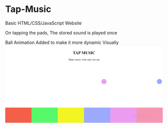 # Tap-Music
Basic HTML/CSS/JavaScript Website

On tapping the pads, The stored sound is played once

Ball Animation Added to make it more dynamic Visually
<img src="https://github.com/Muskan4010/Tap-Music/blob/main/images/UI.png">
